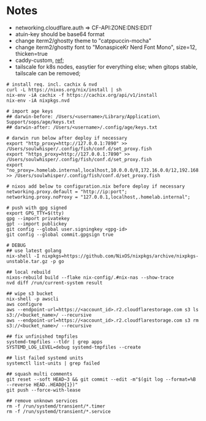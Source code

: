 # Notes

- networking.cloudflare.auth => CF-API:ZONE:DNS:EDIT
- atuin-key should be base64 format
- change iterm2/ghostty theme to "catppuccin-mocha"
- change iterm2/ghostty font to "MonaspiceKr Nerd Font Mono", size=12, thicken=true
- caddy-custom, [ref](https://github.com/Ramblurr/nixos-caddy);
- tailscale for k8s nodes, easytier for everything else; when gitops stable, tailscale can be removed;

```shell
# install req. incl. cachix & nvd
curl -L https://nixos.org/nix/install | sh
nix-env -iA cachix -f https://cachix.org/api/v1/install
nix-env -iA nixpkgs.nvd

# import age keys
## darwin-before: /Users/<username>/Library/Application\ Support/sops/age/keys.txt
## darwin-after: /Users/<username>/.config/age/keys.txt

# darwin run below after deploy if necessary
export "http_proxy=http://127.0.0.1:7890" >> /Users/soulwhisper/.config/fish/conf.d/set_proxy.fish
export "https_proxy=http://127.0.0.1:7890" >> /Users/soulwhisper/.config/fish/conf.d/set_proxy.fish
export "no_proxy=.homelab.internal,localhost,10.0.0.0/8,172.16.0.0/12,192.168.0.0/16" >> /Users/soulwhisper/.config/fish/conf.d/set_proxy.fish

# nixos add below to configuration.nix before deploy if necessary
networking.proxy.default = "http://ip:port";
networking.proxy.noProxy = "127.0.0.1,localhost,.homelab.internal";

# push with gpg signed
export GPG_TTY=$(tty)
gpg --import privatekey
gpt --import publickey
git config --global user.signingkey <gpg-id>
git config --global commit.gpgsign true

# DEBUG
## use latest golang
nix-shell -I nixpkgs=https://github.com/NixOS/nixpkgs/archive/nixpkgs-unstable.tar.gz -p go

## local rebuild
nixos-rebuild build --flake nix-config/.#nix-nas --show-trace
nvd diff /run/current-system result

## wipe s3 bucket
nix-shell -p awscli
aws configure
aws --endpoint-url=https://<account_id>.r2.cloudflarestorage.com s3 ls s3://<bucket_name>/ --recursive
aws --endpoint-url=https://<account_id>.r2.cloudflarestorage.com s3 rm s3://<bucket_name>/ --recursive

## fix unfinished tmpfiles
systemd-tmpfiles --tldr | grep apps
SYSTEMD_LOG_LEVEL=debug systemd-tmpfiles --create

## list failed systemd units
systemctl list-units | grep failed

## squash multi comments
git reset --soft HEAD~3 && git commit --edit -m"$(git log --format=%B --reverse HEAD..HEAD@{1})"
git push --force-with-lease

## remove unknown services
rm -f /run/systemd/transient/*.timer
rm -f /run/systemd/transient/*.service

```
